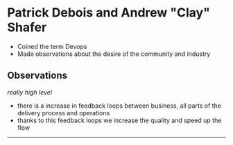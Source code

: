 # Patrick Debois and Andrew "Clay" Shafer

* Coined the term Devops
* Made observations about the desire of the community and industry 

## Observations

_really high level_

* there is a increase in feedback loops between business, all parts of the delivery process and operations
* thanks to this feedback loops we increase the quality and speed up the flow

---

